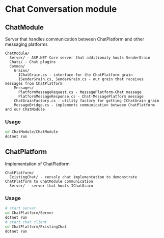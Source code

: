 # Chat Conversation module

## ChatModule

Server that handles communication between ChatPlatform and other messaging platforms

```
ChatModule/
  Server/ - ASP.NET Core server that additionaly hosts SenderGrain
  Chats/ - Chat plugins
  Common/
    Grains/
      IChatGrain.cs - interface for the ChatPlatform grain
      ISenderGrain.cs, SenderGrain.cs - our grain that receives messages from ChatPlatform
    Messages/
      PlatformMessageRequest.cs - MessagePlatform-Chat message
      PlatformMessageResponse.cs - Chat-MessagePlatform message
    ChatGrainFactory.cs - utility factory for getting IChatGrain grain
    MessageBridge.cs - implements communication between ChatPlatform and our ChatModule
```

### Usage

```bash
cd ChatModule/ChatModule
dotnet run
```

## ChatPlatform

Implementation of ChatPlatform

```
ChatPlatform/
  ExistingChat/ - console chat implementation to demonstrate ChatPlatform to ChatModule communication
  Server/ - server that hosts IChatGrain
```

### Usage

```bash
# start server
cd ChatPlatform/Server
dotnet run
# start chat client
cd ChatPlatform/ExistingChat
dotnet run
```
